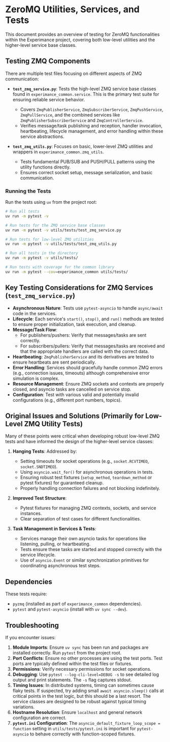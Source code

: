 # ZeroMQ Utilities, Services, and Tests

This document provides an overview of testing for ZeroMQ functionalities within the Experimance project, covering both low-level utilities and the higher-level service base classes.

## Testing ZMQ Components

There are multiple test files focusing on different aspects of ZMQ communication:

- **`test_zmq_service.py`**: Tests the high-level ZMQ service base classes found in `experimance_common.service`. This is the primary test suite for ensuring reliable service behavior.
  - Covers `ZmqPublisherService`, `ZmqSubscriberService`, `ZmqPushService`, `ZmqPullService`, and the combined services like `ZmqPublisherSubscriberService` and `ZmqControllerService`.
  - Verifies message/task publishing and reception, handler invocation, heartbeating, lifecycle management, and error handling within these service abstractions.

- **`test_zmq_utils.py`**: Focuses on basic, lower-level ZMQ utilities and wrappers in `experimance_common.zmq_utils`.
  - Tests fundamental PUB/SUB and PUSH/PULL patterns using the utility functions directly.
  - Ensures correct socket setup, message serialization, and basic communication.

### Running the Tests

Run the tests using `uv` from the project root:

```bash
# Run all tests
uv run -m pytest -v

# Run tests for the ZMQ service base classes
uv run -m pytest -v utils/tests/test_zmq_service.py

# Run tests for low-level ZMQ utilities
uv run -m pytest -v utils/tests/test_zmq_utils.py

# Run all tests in the directory
uv run -m pytest -v utils/tests/

# Run tests with coverage for the common library
uv run -m pytest --cov=experimance_common utils/tests/
```

## Key Testing Considerations for ZMQ Services (`test_zmq_service.py`)

- **Asynchronous Nature**: Tests use `pytest-asyncio` to handle `async/await` code in the services.
- **Lifecycle**: Each service's `start()`, `stop()`, and `run()` methods are tested to ensure proper initialization, task execution, and cleanup.
- **Message/Task Flow**:
    - For publishers/pushers: Verify that messages/tasks are sent correctly.
    - For subscribers/pullers: Verify that messages/tasks are received and that the appropriate handlers are called with the correct data.
- **Heartbeating**: `ZmqPublisherService` and its derivatives are tested to ensure heartbeats are sent periodically.
- **Error Handling**: Services should gracefully handle common ZMQ errors (e.g., connection issues, timeouts) although comprehensive error simulation is complex.
- **Resource Management**: Ensure ZMQ sockets and contexts are properly closed, and asyncio tasks are cancelled on service stop.
- **Configuration**: Test with various valid and potentially invalid configurations (e.g., different port numbers, topics).

## Original Issues and Solutions (Primarily for Low-Level ZMQ Utility Tests)

Many of these points were critical when developing robust low-level ZMQ tests and have informed the design of the higher-level service classes:

1.  **Hanging Tests**: Addressed by:
    *   Setting timeouts for socket operations (e.g., `socket.RCVTIMEO`, `socket.SNDTIMEO`).
    *   Using `asyncio.wait_for()` for asynchronous operations in tests.
    *   Ensuring robust test fixtures (`setup_method`, `teardown_method` or pytest fixtures) for guaranteed cleanup.
    *   Properly handling connection failures and not blocking indefinitely.

2.  **Improved Test Structure**:
    *   Pytest fixtures for managing ZMQ contexts, sockets, and service instances.
    *   Clear separation of test cases for different functionalities.

3.  **Task Management in Services & Tests**:
    *   Services manage their own asyncio tasks for operations like listening, pulling, or heartbeating.
    *   Tests ensure these tasks are started and stopped correctly with the service lifecycle.
    *   Use of `asyncio.Event` or similar synchronization primitives for coordinating asynchronous test steps.

## Dependencies

These tests require:
- `pyzmq` (installed as part of `experimance_common` dependencies).
- `pytest` and `pytest-asyncio` (install with `uv sync --dev`).

## Troubleshooting

If you encounter issues:
1.  **Module Imports**: Ensure `uv sync` has been run and packages are installed correctly. Run `pytest` from the project root.
2.  **Port Conflicts**: Ensure no other processes are using the test ports. Test ports are typically defined within the test files or fixtures.
3.  **Permissions**: Verify necessary permissions for socket operations.
4.  **Debugging**: Use `pytest --log-cli-level=DEBUG -s` to see detailed log output and print statements. The `-s` flag captures stdout.
5.  **Timing Issues**: In distributed systems, timing can sometimes cause flaky tests. If suspected, try adding small `await asyncio.sleep()` calls at critical points in the test logic, but this should be a last resort. The service classes are designed to be robust against typical timing variations.
6.  **Hostname Resolution**: Ensure `localhost` and general network configuration are correct.
7.  **`pytest.ini` Configuration**: The `asyncio_default_fixture_loop_scope = function` setting in `utils/tests/pytest.ini` is important for `pytest-asyncio` to behave correctly with function-scoped fixtures.
